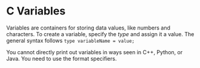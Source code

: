 # C Variables

Variables are containers for storing data values, like numbers and characters. To create a variable, specify the _type_ and assign it a value. The general syntax follows `type variableName = value;`

You cannot directly print out variables in ways seen in C++, Python, or Java. You need to use the format specifiers.